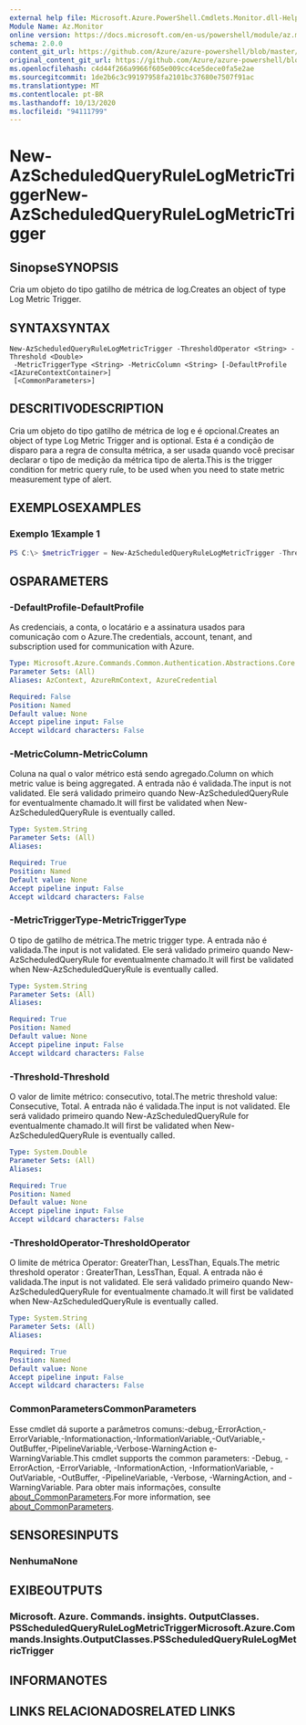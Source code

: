 ```yaml
---
external help file: Microsoft.Azure.PowerShell.Cmdlets.Monitor.dll-Help.xml
Module Name: Az.Monitor
online version: https://docs.microsoft.com/en-us/powershell/module/az.monitor/new-azscheduledqueryrulelogmetrictrigger
schema: 2.0.0
content_git_url: https://github.com/Azure/azure-powershell/blob/master/src/Monitor/Monitor/help/New-AzScheduledQueryRuleLogMetricTrigger.md
original_content_git_url: https://github.com/Azure/azure-powershell/blob/master/src/Monitor/Monitor/help/New-AzScheduledQueryRuleLogMetricTrigger.md
ms.openlocfilehash: c4d44f266a9966f605e009cc4ce5dece0fa5e2ae
ms.sourcegitcommit: 1de2b6c3c99197958fa2101bc37680e7507f91ac
ms.translationtype: MT
ms.contentlocale: pt-BR
ms.lasthandoff: 10/13/2020
ms.locfileid: "94111799"
---
```

# <span data-ttu-id="7e119-101">New-AzScheduledQueryRuleLogMetricTrigger</span><span class="sxs-lookup"><span data-stu-id="7e119-101">New-AzScheduledQueryRuleLogMetricTrigger</span></span>

## <span data-ttu-id="7e119-102">Sinopse</span><span class="sxs-lookup"><span data-stu-id="7e119-102">SYNOPSIS</span></span>
<span data-ttu-id="7e119-103">Cria um objeto do tipo gatilho de métrica de log.</span><span class="sxs-lookup"><span data-stu-id="7e119-103">Creates an object of type Log Metric Trigger.</span></span>

## <span data-ttu-id="7e119-104">SYNTAX</span><span class="sxs-lookup"><span data-stu-id="7e119-104">SYNTAX</span></span>

```
New-AzScheduledQueryRuleLogMetricTrigger -ThresholdOperator <String> -Threshold <Double>
 -MetricTriggerType <String> -MetricColumn <String> [-DefaultProfile <IAzureContextContainer>]
 [<CommonParameters>]
```

## <span data-ttu-id="7e119-105">DESCRITIVO</span><span class="sxs-lookup"><span data-stu-id="7e119-105">DESCRIPTION</span></span>
<span data-ttu-id="7e119-106">Cria um objeto do tipo gatilho de métrica de log e é opcional.</span><span class="sxs-lookup"><span data-stu-id="7e119-106">Creates an object of type Log Metric Trigger and is optional.</span></span>
<span data-ttu-id="7e119-107">Esta é a condição de disparo para a regra de consulta métrica, a ser usada quando você precisar declarar o tipo de medição da métrica tipo de alerta.</span><span class="sxs-lookup"><span data-stu-id="7e119-107">This is the trigger condition for metric query rule, to be used when you need to state metric measurement type of alert.</span></span>

## <span data-ttu-id="7e119-108">EXEMPLOS</span><span class="sxs-lookup"><span data-stu-id="7e119-108">EXAMPLES</span></span>

### <span data-ttu-id="7e119-109">Exemplo 1</span><span class="sxs-lookup"><span data-stu-id="7e119-109">Example 1</span></span>
```powershell
PS C:\> $metricTrigger = New-AzScheduledQueryRuleLogMetricTrigger -ThresholdOperator "GreaterThan" -Threshold 5 -MetricTriggerType "Consecutive" -MetricColumn "Computer"
```

## <span data-ttu-id="7e119-110">OS</span><span class="sxs-lookup"><span data-stu-id="7e119-110">PARAMETERS</span></span>

### <span data-ttu-id="7e119-111">-DefaultProfile</span><span class="sxs-lookup"><span data-stu-id="7e119-111">-DefaultProfile</span></span>
<span data-ttu-id="7e119-112">As credenciais, a conta, o locatário e a assinatura usados para comunicação com o Azure.</span><span class="sxs-lookup"><span data-stu-id="7e119-112">The credentials, account, tenant, and subscription used for communication with Azure.</span></span>

```yaml
Type: Microsoft.Azure.Commands.Common.Authentication.Abstractions.Core.IAzureContextContainer
Parameter Sets: (All)
Aliases: AzContext, AzureRmContext, AzureCredential

Required: False
Position: Named
Default value: None
Accept pipeline input: False
Accept wildcard characters: False
```

### <span data-ttu-id="7e119-113">-MetricColumn</span><span class="sxs-lookup"><span data-stu-id="7e119-113">-MetricColumn</span></span>
<span data-ttu-id="7e119-114">Coluna na qual o valor métrico está sendo agregado.</span><span class="sxs-lookup"><span data-stu-id="7e119-114">Column on which metric value is being aggregated.</span></span>
<span data-ttu-id="7e119-115">A entrada não é validada.</span><span class="sxs-lookup"><span data-stu-id="7e119-115">The input is not validated.</span></span> <span data-ttu-id="7e119-116">Ele será validado primeiro quando New-AzScheduledQueryRule for eventualmente chamado.</span><span class="sxs-lookup"><span data-stu-id="7e119-116">It will first be validated when New-AzScheduledQueryRule is eventually called.</span></span>

```yaml
Type: System.String
Parameter Sets: (All)
Aliases:

Required: True
Position: Named
Default value: None
Accept pipeline input: False
Accept wildcard characters: False
```

### <span data-ttu-id="7e119-117">-MetricTriggerType</span><span class="sxs-lookup"><span data-stu-id="7e119-117">-MetricTriggerType</span></span>
<span data-ttu-id="7e119-118">O tipo de gatilho de métrica.</span><span class="sxs-lookup"><span data-stu-id="7e119-118">The metric trigger type.</span></span>
<span data-ttu-id="7e119-119">A entrada não é validada.</span><span class="sxs-lookup"><span data-stu-id="7e119-119">The input is not validated.</span></span> <span data-ttu-id="7e119-120">Ele será validado primeiro quando New-AzScheduledQueryRule for eventualmente chamado.</span><span class="sxs-lookup"><span data-stu-id="7e119-120">It will first be validated when New-AzScheduledQueryRule is eventually called.</span></span>

```yaml
Type: System.String
Parameter Sets: (All)
Aliases:

Required: True
Position: Named
Default value: None
Accept pipeline input: False
Accept wildcard characters: False
```

### <span data-ttu-id="7e119-121">-Threshold</span><span class="sxs-lookup"><span data-stu-id="7e119-121">-Threshold</span></span>
<span data-ttu-id="7e119-122">O valor de limite métrico: consecutivo, total.</span><span class="sxs-lookup"><span data-stu-id="7e119-122">The metric threshold value: Consecutive, Total.</span></span>
<span data-ttu-id="7e119-123">A entrada não é validada.</span><span class="sxs-lookup"><span data-stu-id="7e119-123">The input is not validated.</span></span> <span data-ttu-id="7e119-124">Ele será validado primeiro quando New-AzScheduledQueryRule for eventualmente chamado.</span><span class="sxs-lookup"><span data-stu-id="7e119-124">It will first be validated when New-AzScheduledQueryRule is eventually called.</span></span>

```yaml
Type: System.Double
Parameter Sets: (All)
Aliases:

Required: True
Position: Named
Default value: None
Accept pipeline input: False
Accept wildcard characters: False
```

### <span data-ttu-id="7e119-125">-ThresholdOperator</span><span class="sxs-lookup"><span data-stu-id="7e119-125">-ThresholdOperator</span></span>
<span data-ttu-id="7e119-126">O limite de métrica Operator: GreaterThan, LessThan, Equals.</span><span class="sxs-lookup"><span data-stu-id="7e119-126">The metric threshold operator : GreaterThan, LessThan, Equal.</span></span>
<span data-ttu-id="7e119-127">A entrada não é validada.</span><span class="sxs-lookup"><span data-stu-id="7e119-127">The input is not validated.</span></span> <span data-ttu-id="7e119-128">Ele será validado primeiro quando New-AzScheduledQueryRule for eventualmente chamado.</span><span class="sxs-lookup"><span data-stu-id="7e119-128">It will first be validated when New-AzScheduledQueryRule is eventually called.</span></span>

```yaml
Type: System.String
Parameter Sets: (All)
Aliases:

Required: True
Position: Named
Default value: None
Accept pipeline input: False
Accept wildcard characters: False
```

### <span data-ttu-id="7e119-129">CommonParameters</span><span class="sxs-lookup"><span data-stu-id="7e119-129">CommonParameters</span></span>
<span data-ttu-id="7e119-130">Esse cmdlet dá suporte a parâmetros comuns:-debug,-ErrorAction,-ErrorVariable,-Informationaction,-InformationVariable,-OutVariable,-OutBuffer,-PipelineVariable,-Verbose-WarningAction e-WarningVariable.</span><span class="sxs-lookup"><span data-stu-id="7e119-130">This cmdlet supports the common parameters: -Debug, -ErrorAction, -ErrorVariable, -InformationAction, -InformationVariable, -OutVariable, -OutBuffer, -PipelineVariable, -Verbose, -WarningAction, and -WarningVariable.</span></span> <span data-ttu-id="7e119-131">Para obter mais informações, consulte [about_CommonParameters](http://go.microsoft.com/fwlink/?LinkID=113216).</span><span class="sxs-lookup"><span data-stu-id="7e119-131">For more information, see [about_CommonParameters](http://go.microsoft.com/fwlink/?LinkID=113216).</span></span>

## <span data-ttu-id="7e119-132">SENSORES</span><span class="sxs-lookup"><span data-stu-id="7e119-132">INPUTS</span></span>

### <span data-ttu-id="7e119-133">Nenhuma</span><span class="sxs-lookup"><span data-stu-id="7e119-133">None</span></span>

## <span data-ttu-id="7e119-134">EXIBE</span><span class="sxs-lookup"><span data-stu-id="7e119-134">OUTPUTS</span></span>

### <span data-ttu-id="7e119-135">Microsoft. Azure. Commands. insights. OutputClasses. PSScheduledQueryRuleLogMetricTrigger</span><span class="sxs-lookup"><span data-stu-id="7e119-135">Microsoft.Azure.Commands.Insights.OutputClasses.PSScheduledQueryRuleLogMetricTrigger</span></span>

## <span data-ttu-id="7e119-136">INFORMA</span><span class="sxs-lookup"><span data-stu-id="7e119-136">NOTES</span></span>

## <span data-ttu-id="7e119-137">LINKS RELACIONADOS</span><span class="sxs-lookup"><span data-stu-id="7e119-137">RELATED LINKS</span></span>

